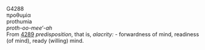 <body>
  <p>G4288<br>  προθυμία  <br> prothumia  <br><i>proth-oo-mee‘-ah </i><br>From <a href="g4289.htm">4289</a>  <i>predisposition</i>, that is, <i>alacrity:</i> - forwardness of mind, readiness (of mind), ready (willing) mind.<br></p>
 </body>